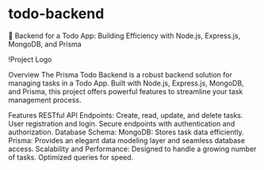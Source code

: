 # todo-backend
🚀 Backend for a Todo App: Building Efficiency with Node.js, Express.js, MongoDB, and Prisma

!Project Logo <!-- Add a logo or relevant image if available -->

Overview
The Prisma Todo Backend is a robust backend solution for managing tasks in a Todo App. Built with Node.js, Express.js, MongoDB, and Prisma, this project offers powerful features to streamline your task management process.

Features
RESTful API Endpoints:
Create, read, update, and delete tasks.
User registration and login.
Secure endpoints with authentication and authorization.
Database Schema:
MongoDB: Stores task data efficiently.
Prisma: Provides an elegant data modeling layer and seamless database access.
Scalability and Performance:
Designed to handle a growing number of tasks.
Optimized queries for speed.
